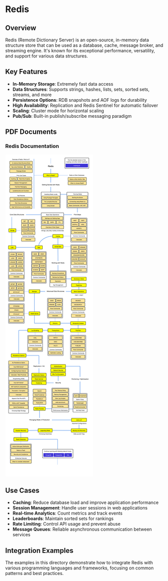 # Redis

## Overview

Redis (Remote Dictionary Server) is an open-source, in-memory data structure store that can be used as a database, cache, message broker, and streaming engine. It's known for its exceptional performance, versatility, and support for various data structures.

## Key Features

- **In-Memory Storage**: Extremely fast data access
- **Data Structures**: Supports strings, hashes, lists, sets, sorted sets, streams, and more
- **Persistence Options**: RDB snapshots and AOF logs for durability
- **High Availability**: Replication and Redis Sentinel for automatic failover
- **Scaling**: Cluster mode for horizontal scaling
- **Pub/Sub**: Built-in publish/subscribe messaging paradigm

## PDF Documents

### Redis Documentation
![Redis](images/redis.png)

## Use Cases

- **Caching**: Reduce database load and improve application performance
- **Session Management**: Handle user sessions in web applications
- **Real-time Analytics**: Count metrics and track events
- **Leaderboards**: Maintain sorted sets for rankings
- **Rate Limiting**: Control API usage and prevent abuse
- **Message Queues**: Reliable asynchronous communication between services

## Integration Examples

The examples in this directory demonstrate how to integrate Redis with various programming languages and frameworks, focusing on common patterns and best practices.
